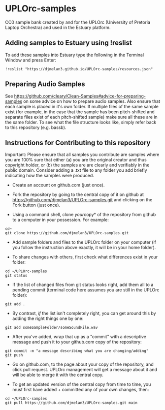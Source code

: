 # UPLOrc-samples

CC0 sample bank created by and for the UPLOrc (University of Pretoria Laptop Orchestra) and used in the Estuary platform.

## Adding samples to Estuary using !reslist

To add these samples into Estuary type the following in the Terminal Window and press Enter:
```
!reslist "https://djmelan3.github.io/UPLOrc-samples/resources.json" 
```

## Preparing Audio Samples

See https://github.com/cleary/Clean-Samples#advice-for-preparing-samples on some advice on how to prepare audio samples. Also ensure that each sample is placed in it's own folder. If multiple files of the same sample exist (for example, in the case that the sample has been pitch-shifted and separate files exist of each pitch-shifted sample) make sure all these are in the same folder. To see what the file structure looks like, simply refer back to this repository (e.g. bassb).

## Instructions for Contributing to this repository

Important: Please ensure that all samples you contribute are samples where you are 100% sure that either (a) you are the original creator and thus copyright holder, or (b) the samples are are clearly and verifiably in the public domain. Consider adding a .txt file to any folder you add briefly indicating how the samples were produced.

- Create an account on github.com (just once).

- Fork the repository by going to the central copy of it on github at https://github.com/djmelan3/UPLOrc-samples.git and clicking on the
Fork button (just once).

- Using a command shell, clone *your*copy* of the repository from github to a computer in your possession. For example:

```
cd~
git clone https://github.com/djmelan3/UPLOrc-samples.git
````

- Add sample folders and files to the UPLOrc folder on your computer (if you follow the instruction above exactly,
it will be in your home folder).

- To share changes with others, first check what differences exist in your folder:

```
cd ~/UPLOrc-samples
git status
````

- If the list of changed files from git status looks right, add them all to a pending commit (terminal code here assumes
you are still in the UPLOrc folder):

```
git add .
```

- By contrast, *if* the list isn't completely right, you can get around this by adding the right things one by one:

```
git add someSampleFolder/someSoundFile.wav
```

- After you've added, wrap that up as a "commit" with a descriptive message and push it to your github.com copy of the repository:

```
git commit -m "a message describing what you are changing/adding"
git push
```

- Go on github.com, to the page about your copy of the repository, and click pull request. UPLOrc management will get a
message about it and will be able to merge it with the central copy.

- To get an updated version of the central copy from time to time, you must first have added + committed any of your own
changes, then:

```
cd ~/UPLOrc-samples
git pull https://github.com/djmelan3/UPLOrc-samples.git main
```
